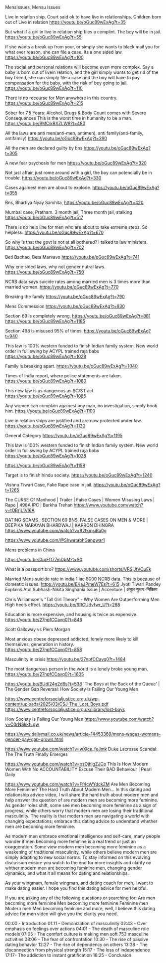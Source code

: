 
MensIssues, Mensu Issues

Live in relation ship. 
Court said ok to have live in relationships.
Children born out of Live in relation
https://youtu.be/oGuc89wExAg?t=35

But what if a girl in live in relation ship files a complint.
The boy will be in jail.
https://youtu.be/oGuc89wExAg?t=55

If she wants a break up from your, or simply she wants to black mail you for what ever reason, she can file a case. Its a one sided law.
https://youtu.be/oGuc89wExAg?t=100

The social and personal relations will become even more complex.
Say a baby is born out of livein relation, and the girl simply wants to get rid of the boy friend, she can simply file a case and the boy will have to pay compensation for the baby, with the risk of boy going to jail.
https://youtu.be/oGuc89wExAg?t=110


There is no recourse for Men anywhere in this country. 
https://youtu.be/oGuc89wExAg?t=215


Sober for 7.5 Years: Alcohol, Drugs & Body Count comes with Severe Consequences
This is the worst time in humanity to be a man. 
https://youtu.be/9MCikBXZLW8?t=480


All the laws are anti men(anti-men, antimen), anti family(anti-family, antifamily)
https://youtu.be/oGuc89wExAg?t=290


All the men are declared guilty by bns
https://youtu.be/oGuc89wExAg?t=305

A new fear psychosis for men
https://youtu.be/oGuc89wExAg?t=320

Not just affair, just rome around with a girl, the boy can potencially be in trouble. 
https://youtu.be/oGuc89wExAg?t=330

Cases againest men are about to explode.
https://youtu.be/oGuc89wExAg?t=355 

Bns, Bhartiya Nyay Samhita, 
https://youtu.be/oGuc89wExAg?t=420

Mumbai case, Pratham. 3 month jail, Three month jail, stalking 
https://youtu.be/oGuc89wExAg?t=517


There is no help line for men who are about to take extreme steps. So helpless.
https://youtu.be/oGuc89wExAg?t=670 

So why is that the govt is not at all bothered? I talked to law ministers. 
https://youtu.be/oGuc89wExAg?t=702

Beti Bachao, Beta Marvavo
https://youtu.be/oGuc89wExAg?t=741

Why ene sided laws, why not gender nutral laws.
https://youtu.be/oGuc89wExAg?t=750

NCRB data says suicide rates among married men is 3 times more than married women. 
https://youtu.be/oGuc89wExAg?t=770



Breaking the family
https://youtu.be/oGuc89wExAg?t=790

Mens Commession
https://youtu.be/oGuc89wExAg?t=830

Section 69 is completely wrong. 
https://youtu.be/oGuc89wExAg?t=881
https://youtu.be/oGuc89wExAg?t=1185

Section 498 is misused 95% of times.
https://youtu.be/oGuc89wExAg?t=940

This law is 100% western funded to finish Indian family system. New world order in full swing by ACYPL trained raja babu
https://youtu.be/oGuc89wExAg?t=1028

Family is breaking apart.
https://youtu.be/oGuc89wExAg?t=1040

Times of India report, where police statements are taken.
https://youtu.be/oGuc89wExAg?t=1080

This new law is as dangerous as SC/ST act.
https://youtu.be/oGuc89wExAg?t=1085

Any women can complain againest any man, no investigation, simply book him.
https://youtu.be/oGuc89wExAg?t=1100

Live in relation ships are justified and are now protected under law.
https://youtu.be/oGuc89wExAg?t=1130

General Category
https://youtu.be/oGuc89wExAg?t=1195






This law is 100% western funded to finish Indian family system. New world order in full swing by ACYPL trained raja babu
https://youtu.be/oGuc89wExAg?t=1028

https://youtu.be/oGuc89wExAg?t=1158

Target is to finish hindu society.
https://youtu.be/oGuc89wExAg?t=1240

Vishnu Tiwari Case, Fake Rape case in jail.
https://youtu.be/oGuc89wExAg?t=1265


The CURSE Of Manhood | Trailer | False Cases | Women Misusing Laws | Rape | 498A IPC | Barkha Trehan
https://www.youtube.com/watch?v=tOBrjL1VI6A

DATING SCAMS , SECTION 69 BNS, FALSE CASES ON MEN & MORE | DEEPIKA NARAYAN BHARDWAJ | KARRON DHINGRA
https://www.youtube.com/watch?v=82tkmsiRa0g


https://www.youtube.com/@ShwetabhGangwar1



Mens problems in China

https://youtu.be/0urFD77mDbM?t=90


What is a passport bro?
https://www.youtube.com/shorts/VRSjJtVOuEk


Married Mens suicide rate in india
1 lac 8000
NCRB data. This is because of domestic issues.
https://youtu.be/EKaJPmeW7Es?t=615
Jyoti Tiwari Pandey Explains Atul Subhash-Nikita Singhania Issue | Accenture | अतुल सुभाष-निकिता


Chris Williamson's "Tall Girl Theory" - Why Women Are Outperforming Men
High heels effect.
https://youtu.be/9RCUdvfwr_U?t=268

Education is more expensive, and housing is twice as expensive.
https://youtu.be/27npfCCavq0?t=846

Scott Galloway vs Piers Morgan

Most anxious obese depressed addicted, lonely more likely to kill themselves, generation in history.   
https://youtu.be/27npfCCavq0?t=858

Masculinity in crisis
https://youtu.be/27npfCCavq0?t=1484

The most dangerous person in the world is a lonely broke young man.
https://youtu.be/27npfCCavq0?t=1605


https://youtu.be/BUdI24g2d6s?t=538
'The Boys at the Back of the Queue' | The Gender Gap Reversal: How Society is Failing Our Young Men

https://www.centreforsocialjustice.org.uk/wp-content/uploads/2025/03/CSJ-The_Lost_Boys.pdf
https://www.centreforsocialjustice.org.uk/library/lost-boys

How Society is Failing Our Young Men
https://www.youtube.com/watch?v=C0rNSkkfLgw

https://www.dailymail.co.uk/news/article-14453369/mens-wages-womens-gender-pay-gap-grows.html



https://www.youtube.com/watch?v=wXice_feJmk
Duke Lacrosse Scandal: The The Truth Finally Emerges



https://www.youtube.com/watch?v=osOjhlgZJCo
This Is How Modern Women With No ACCOUNTABILITY Excuse Their BAD Behaviour | Pearl Daily



https://www.youtube.com/watch?v=Ff4cWYdckZM
Are Men Becoming More Feminine? The Hard Truth About Modern Men... In this dating and relationship advice video, I will share the hard truth about modern men and help answer the question of are modern men are becoming more feminine. As gender roles shift, some see men becoming more feminine as a sign of progress, while others worry that modern men are losing their traditional masculinity. The reality is that modern men are navigating a world with changing expectations; embrace this dating advice to understand whether men are becoming more feminine.

As modern men embrace emotional intelligence and self-care, many people wonder if men becoming more feminine is a real trend or just an exaggeration. Some view modern men becoming more feminine as a weakening of traditional masculinity, while others believe modern men are simply adapting to new social norms. To stay informed on this evolving discussion ensure you watch to the end for more insights and clarity on whther modern men are becoming feminine men, changing gender dynamics, and what it all means for dating and relationships.
 
As your wingmam, female wingman, and dating coach for men, I want to make dating easier. I hope you find this dating advice for men helpful.

If you are asking any of the following questions or searching for: 
Are men becoming more feminine
Men becoming more feminine
Feminine men
Modern men
Men becoming feminine
and more, well, I believe this dating advice for men video will give you the clarity you need. 

00:00 - Introduction
01:11 - Demonization of masculinity
02:43 - Over emphasis on feelings over actions
04:01 - The death of masculine role models
07:05 - The comfort culture is making men soft 753 masculine activities
08:06 - The fear of confrontation
10:30 - The rise of passive dating behavior
12:27 - The rise of dependency on others
13:38 - The disconnection from physical strength
15:17 - The loss of independence
17:17- The addiction to instant gratification
18:25 - Conclusion



